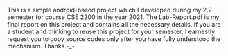 This is a simple android-based project which I developed during my 2.2 semester for course CSE 2200 in the year 2021. The Lab-Report.pdf is my final report on this project and contains all the necessary details. If you are a student and thinking to reuse this project for your semester, I earnestly request you to copy source codes only after you have fully understood the mechanism.
Thanks -_-
